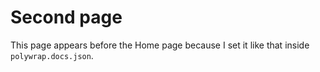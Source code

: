 # Second page

This page appears before the Home page because I set it like that inside `polywrap.docs.json`.